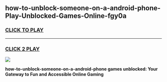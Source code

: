 
## how-to-unblock-someone-on-a-android-phone-Play-Unblocked-Games-Online-fgy0a
<h3>
<a href="https://premium76.site?title=how-to-unblock-someone-on-a-android-phone&ref=25A">CLICK TO PLAY</a></h3>
<hr>

<h3>
<a href="https://premium76.site?title=how-to-unblock-someone-on-a-android-phone&ref=25A">CLICK 2 PLAY</a>
  
</h3>

<a href="https://premium76.site?title=how-to-unblock-someone-on-a-android-phone&ref=25A"><img src="https://clearcache.store/games.png"></a>


**how-to-unblock-someone-on-a-android-phone games unblocked: Your Gateway to Fun and Accessible Online Gaming**
